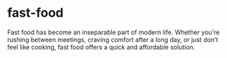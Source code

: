 # fast-food
Fast food has become an inseparable part of modern life. Whether you're rushing between meetings, craving comfort after a long day, or just don’t feel like cooking, fast food offers a quick and affordable solution.
